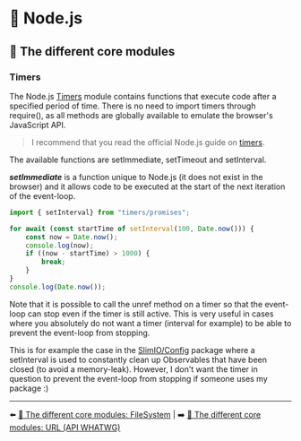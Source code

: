 # 🐢 Node.js

## 🌟 The different core modules

### Timers

The Node.js [Timers](https://nodejs.org/api/timers.html) module contains functions that execute code after a specified period of time. There is no need to import timers through require(), as all methods are globally available to emulate the browser's JavaScript API.

> I recommend that you read the official Node.js guide on [timers](https://nodejs.org/en/docs/guides/timers-in-node/).

The available functions are setImmediate, setTimeout and setInterval.

***setImmediate*** is a function unique to Node.js (it does not exist in the browser) and it allows code to be executed at the start of the next iteration of the event-loop.

```js
import { setInterval} from "timers/promises";

for await (const startTime of setInterval(100, Date.now())) {
    const now = Date.now();
    console.log(now);
    if ((now - startTime) > 1000) {
        break;
    }
}
console.log(Date.now());
```

Note that it is possible to call the unref method on a timer so that the event-loop can stop even if the timer is still active. This is very useful in cases where you absolutely do not want a timer (interval for example) to be able to prevent the event-loop from stopping.

This is for example the case in the [SlimIO/Config](https://github.com/SlimIO/Config/blob/master/src/config.class.js#L272) package where a setInterval is used to constantly clean up Observables that have been closed (to avoid a memory-leak). However, I don't want the timer in question to prevent the event-loop from stopping if someone uses my package :)

---

⬅️ [🌟 The different core modules: FileSystem](./fs.md) |
➡️ [🌟 The different core modules: URL (API WHATWG)](./url.md)